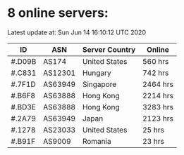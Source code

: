 # 8 online servers:

Latest update at: Sun Jun 14 16:10:12 UTC 2020

| ID | ASN | Server Country | Online |
| -- | --- | -------------- | ------ |
| #.D09B | AS174 | United States | 560 hrs |
| #.C831 | AS12301 | Hungary | 742 hrs |
| #.7F1D | AS63949 | Singapore | 2464 hrs |
| #.B6F8 | AS63888 | Hong Kong | 2214 hrs |
| #.BD3E | AS63888 | Hong Kong | 3283 hrs |
| #.2A79 | AS63949 | Japan | 2123 hrs |
| #.1278 | AS23033 | United States | 25 hrs |
| #.B91F | AS9009 | Romania | 23 hrs |


